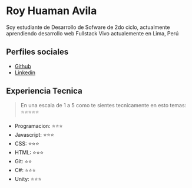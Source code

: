 # Roy Huaman Avila

Soy estudiante de Desarrollo de Sofware de 2do ciclo, actualmente aprendiendo desarrollo web Fullstack 
Vivo actualemente en Lima, Perú

## Perfiles sociales

- [Github](https://github.com/RoyHuamanAvila)
- [Linkedin](https://www.linkedin.com/in/roy-andr%C3%A9s-huaman-avila-434967221/)

## Experiencia Tecnica
> En una escala de 1 a 5 como te sientes tecnicamente en esto temas:  ⭐️⭐️⭐️⭐️⭐️

- Programacion: ⭐️⭐️⭐️
- Javascript: ⭐️⭐️⭐️
- CSS: ⭐️⭐️⭐️
- HTML: ⭐️⭐️⭐️
- Git: ⭐️⭐️
- C#: ⭐️⭐️⭐️
- Unity: ⭐️⭐️⭐️


